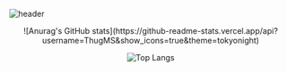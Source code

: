 ![header](https://capsule-render.vercel.app/api?type=waving&color=0:a82da8,100:da8f00&height=230&section=header&text=ThugMS&fontAlign=70&fontAlignY=40&fontSize=60&fontColor=ffffff)

<div align="center">
![Anurag's GitHub stats](https://github-readme-stats.vercel.app/api?username=ThugMS&show_icons=true&theme=tokyonight)


![Top Langs](https://github-readme-stats.vercel.app/api/top-langs/?username=ThugMS&layout=compact&theme=tokyonight)
  </div>

